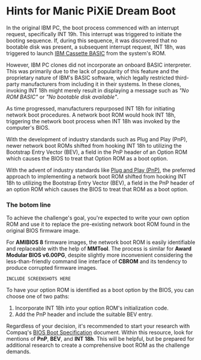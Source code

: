 # Hints for Manic PiXiE Dream Boot

In the original IBM PC, the boot process commenced with an interrupt request,
specifically INT 19h. This interrupt was triggered to initiate the booting
sequence. If, during this sequence, it was discovered that no bootable disk was
present, a subsequent interrupt request, INT 18h, was triggered to launch
[IBM Cassette BASIC] from the system's ROM.

However, IBM PC clones did not incorporate an onboard BASIC interpreter. This
was primarily due to the lack of popularity of this feature and the proprietary
nature of IBM's BASIC software, which legally restricted third-party
manufacturers from including it in their systems. In these clones, invoking INT
18h might merely result in displaying a message such as _"No ROM BASIC"_ or
_"No bootable disk available"_.

As time progressed, manufacturers repurposed INT 18h for initiating network
boot procedures. A network boot ROM would hook INT 18h, triggering the network
boot process when INT 18h was invoked by the computer's BIOS.

With the development of industry standards such as Plug and Play (PnP), newer
network boot ROMs shifted from hooking INT 18h to utilizing the Bootstrap Entry
Vector (BEV), a field in the PnP header of an Option ROM which causes the BIOS
to treat that Option ROM as a boot option.

With the advent of industry standards like [Plug and Play (PnP)], the preferred
approach to implementing a network boot ROM shifted from hooking INT 18h to
utilizing the Bootstrap Entry Vector (BEV), a field in the PnP header of an
option ROM which causes the BIOS to treat that ROM as a boot option.

### The botom line

To achieve the challenge's goal, you're expected to write your own option ROM
and use it to replace the pre-existing network boot ROM found in the original
BIOS firmware image.

For **AMIBIOS 8** firmware images, the network boot ROM is easily identifiable
and replaceable with the help of **MMTool**. The process is similar for
**Award Modular BIOS v6.00PG**, despite slightly more inconvenient considering
the less-than-friendly command line interface of **CBROM** and its tendency to
produce corrupted firmware images.

```
INCLUDE SCREENSHOTS HERE
```

To have your option ROM is identified as a boot option by the BIOS, you can
choose one of two paths:

1. Incorporate INT 18h into your option ROM's initialization code.
2. Add the PnP header and include the suitable BEV entry.

Regardless of your decision, it's recommended to start your research with
Compaq's [BIOS Boot Specification] document. Within this resource, look for
mentions of **PnP**, **BEV**, and **INT 18h**. This will be helpful, but be
prepared for additional research to create a comprehensive boot ROM as the
challenge demands.


<!-- External links -->
[BIOS Boot Specification]: https://www.scs.stanford.edu/nyu/04fa/lab/specsbbs101.pdf
[IBM Cassette Basic]: https://en.wikipedia.org/wiki/IBM_BASIC
[Plug and Play (PnP)]: https://en.wikipedia.org/wiki/Legacy_Plug_and_Play